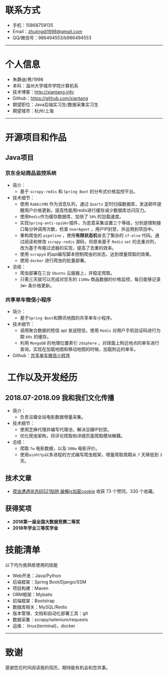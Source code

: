 # 联系方式

- 手机：15868759135 
- Email：zhujingdi1998@gmail.com
- QQ/微信号：986494553/b986494553

---

# 个人信息

 - 朱静迪/男/1998
 - 本科：温州大学城市学院计算机系 
 - 技术博客：http://xiantang.info
 - Github：https://github.com/xiantang
 - 期望职位：Java后端实习生/数据采集实习生 
 - 期望城市：杭州/上海

---

# 开源项目和作品
## Java项目

### 京东全站商品监控系统
* 简介：
    * 基于 `scrapy-redis` 和 `Spring Boot` 的分布式价格监控平台。
* 技术细节：
    * 使用 `RabbitMQ` 作为消息队列，通过 `Quartz` 定时扫描数据库，发送邮件提醒用户价格更新。提高性能用redis进行缓存减少数据库访问压力。
    * 使用`Redis`作为缓存数据库，加快了 `50%` 的加载速度。
    * 实现`Spring-anti-spider`插件，为恶意采集设置三个等级，分别是限制接口每分钟调用次数，检查 `UserAgent` ，用户IP封禁，并运用到项目中。
    * 重构爬虫的 `pipeline` ，使用**有限状态机**省去了繁杂的 `if-else` 代码。通过阅读和修改 `scrapy-redis` 源码，将原来基于 `Redis` `set` 的去重对列，改为基于布隆过滤器的实现，提高了去重的效率。
    * 使用 `scrapyd` 的api编写脚本控制爬虫的状态，达到增量爬取的效果。
    * 使用 `docker` 进行爬虫的批量部署。
* 总结：
    * 爬虫部署在三台 `Ubuntu` 云服器上，并稳定爬取。
    * 只需三天就可以完成对京东的 `1100w` 商品数据的价格监控，每日能够记录 `3W+` 条价格更新。

### 共享单车微信小程序
* 简介：
    * 基于`Spring Boot`和腾讯地图的共享单车小程序。
* 技术细节：
    * 调用聚合数据的短信 api 发送短信，使用 `Redis` 对用户手机验证码进行为期 `60s` 的缓存。
    * 利用 `MongoDB` 的地理位置索引 `2dsphere` ，对球面上附近地点的单车进行查询，实现在加载地图和移动地图的时候，加载附近的单车。
* Github：[共享单车微信小程序](https://github.com/xiantang/bike)

#  工作以及开发经历
## 2018.07-2018.09 我和我们文化传播  
* 简介：
    * 负责豆瓣全站电影数据增量采集。
* 技术细节：
    * 使用芝麻代理并编写代理池，解决豆瓣IP封禁。
    * 优化爬虫架构，将评论爬取和详细页面爬取模块解藕。
* 总结：
    * 爬取 `7w` 电影数据，以及 `500w` 电影评价。
    * 使用`aiohttp`以多进程的方式编写爬虫框架，增量爬取周期从 `7` 天降低到 `3` 天。

## 技术文章

- [爬虫遭遇状态码521陷阱 破解js加密cookie](https://zhuanlan.zhihu.com/p/40321850)  收获 73 个赞同，330 个收藏。

## 获得奖项
* **2018第一届全国大数据竞赛二等奖**
* **2018年学业三等奖学金**

# 技能清单

以下均为我熟练使用的技能

- Web开发：Java/Python
- 后端框架：Spring Boot/Django/SSM
- 项目构建：Maven
- ORM框架：Mybatis
- 前端框架：Bootstrap
- 数据库相关：MySQL/Redis
- 版本管理、文档和自动化部署工具：git
- 数据采集：scrapy/selenium/requests
- 运维： linux(terminal)，docker

---

# 致谢
感谢您花时间阅读我的简历，期待能有机会和您共事。
